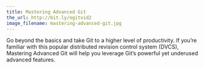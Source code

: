 ```yaml
---
title: Mastering Advanced Git
the_url: http://bit.ly/ogitvid2
image_filename: mastering-advanced-git.jpg
---
```


Go beyond the basics and take Git to a higher level of productivity. If you’re familiar with this popular distributed revision control system (DVCS), Mastering Advanced Git will help you leverage Git’s powerful yet underused advanced features.
